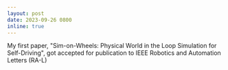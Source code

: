 ```yaml
---
layout: post
date: 2023-09-26 0800
inline: true
---
```


My first paper, "Sim-on-Wheels: Physical World in the Loop Simulation for Self-Driving", got accepted for publication to IEEE Robotics and Automation Letters (RA-L)
